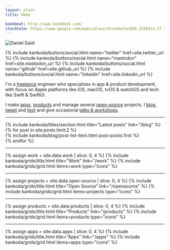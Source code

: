 ```yaml
---
layout: plain
title: Home

bookbeat: http://www.bookbeat.com/
stockholm: https://www.google.com/maps/place/Stockholm/@59.3258414,17.70188,10z/data=!3m1!4b1!4m5!3m4!1s0x465f763119640bcb:0xa80d27d3679d7766!8m2!3d59.3293235!4d18.0685808
---
```


<div class="home paper">
  <main class="page-content" aria-label="Content">
    <div class="wrapper">
      <section>
        <img class="avatar" src="/assets/avatar.jpg" alt="Daniel Saidi" />
        <div class="social-buttons">
          <p>
            {% include kankoda/buttons/social.html name="twitter" href=site.twitter_url %}
            {% include kankoda/buttons/social.html name="mastodon" href=site.mastodon_url %}
            {% include kankoda/buttons/social.html name="github" href=site.github_url %}
            {% include kankoda/buttons/social.html name="linkedin" href=site.linkedin_url %}
          </p>
        </div>
        <div>
          <p>
            I'm a <a href="work">freelance</a> engineer who specializes in app & product development, with focus on Apple platforms like iOS, macOS, tvOS & watchOS and tech like Swift & SwiftUI.
          </p>
          <p>
            I make <a href="apps">apps</a>, <a href="products">products</a> and manage several <a href="opensource">open-source</a> projects. I <a href="blog">blog</a>, <a href="{{site.twitter_url}}">tweet</a> and <a href="{{site.mastodon_url}}">toot</a> and give occasional <a href="talks">talks & workshops</a>.
          </p>
        </div>
      </section>
      <hr />
      <section class="blog">
        {% include kankoda/titles/section.html title="Latest posts" link="/blog" %}
        <div class="grid blog list">
          {% for post in site.posts limit:2 %}
              <div>
                {% include kankoda/blog/post-list-item.html post=posts.first %}
              </div>
          {% endfor %}
        </div>
      </section>
      <hr />
      <section class="work">
        {% assign work = site.data.work | slice: 0, 4 %}
        {% include kankoda/grids/title.html title="Work" link="/work" %}
        {% include kankoda/grids/grid.html items=work type="icons" %}
      </section>
      <hr />
      <section class="opensource">
        {% assign projects = site.data.open-source | slice: 0, 4 %}
        {% include kankoda/grids/title.html title="Open Source" link="/opensource" %}
        {% include kankoda/grids/grid.html items=projects type="icons" %}
      </section>
      <hr />
      <section class="products">
        {% assign products = site.data.products | slice: 0, 4 %}
        {% include kankoda/grids/title.html title="Products" link="/products" %}
        {% include kankoda/grids/grid.html items=products type="icons" %}
      </section>
      <hr />
      <section class="apps">
        {% assign apps = site.data.apps | slice: 0, 4 %}
        {% include kankoda/grids/title.html title="Apps" link="/apps" %}
        {% include kankoda/grids/grid.html items=apps type="icons" %}
      </section>
    </div>
  </main>
</div>